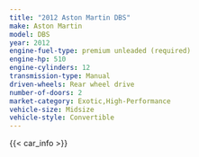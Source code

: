 ```yaml
---
title: "2012 Aston Martin DBS"
make: Aston Martin
model: DBS
year: 2012
engine-fuel-type: premium unleaded (required)
engine-hp: 510
engine-cylinders: 12
transmission-type: Manual
driven-wheels: Rear wheel drive
number-of-doors: 2
market-category: Exotic,High-Performance
vehicle-size: Midsize
vehicle-style: Convertible
---
```


{{< car_info >}}

